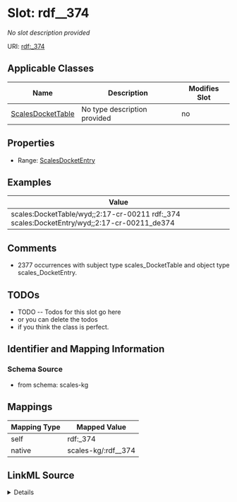 

# Slot: rdf__374


_No slot description provided_





URI: [rdf:_374](http://www.w3.org/1999/02/22-rdf-syntax-ns#_374)



<!-- no inheritance hierarchy -->





## Applicable Classes

| Name | Description | Modifies Slot |
| --- | --- | --- |
| [ScalesDocketTable](../classes/ScalesDocketTable.md) | No type description provided |  no  |







## Properties

* Range: [ScalesDocketEntry](../classes/ScalesDocketEntry.md)






## Examples

| Value |
| --- |
| scales:DocketTable/wyd;;2:17-cr-00211 rdf:_374 scales:DocketEntry/wyd;;2:17-cr-00211_de374 |

## Comments

* 2377 occurrences with subject type scales_DocketTable and object type scales_DocketEntry.

## TODOs

* TODO -- Todos for this slot go here
* or you can delete the todos
* if you think the class is perfect.

## Identifier and Mapping Information







### Schema Source


* from schema: scales-kg




## Mappings

| Mapping Type | Mapped Value |
| ---  | ---  |
| self | rdf:_374 |
| native | scales-kg/:rdf__374 |




## LinkML Source

<details>
```yaml
name: rdf__374
description: No slot description provided
todos:
- TODO -- Todos for this slot go here
- or you can delete the todos
- if you think the class is perfect.
comments:
- 2377 occurrences with subject type scales_DocketTable and object type scales_DocketEntry.
examples:
- value: scales:DocketTable/wyd;;2:17-cr-00211 rdf:_374 scales:DocketEntry/wyd;;2:17-cr-00211_de374
from_schema: scales-kg
rank: 1000
slot_uri: rdf:_374
alias: rdf__374
domain_of:
- scales_DocketTable
range: scales_DocketEntry

```
</details>